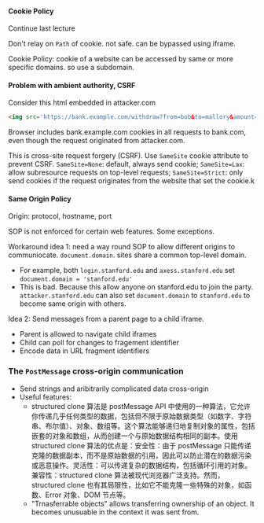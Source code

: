 #### Cookie Policy

Continue last lecture

Don't relay on `Path` of cookie. not safe. can be bypassed using iframe.

Cookie Policy: cookie of a website can be accessed by same or more specific domains. so use a subdomain.

#### Problem with ambient authority, CSRF
Consider this html embedded in attacker.com

```html
<img src='https://bank.example.com/withdraw?from=bob&to=mallory&amount=1000'>
```
Browser includes bank.example.com cookies in all requests to bank.com, even though the request originated from attacker.com.

This is cross-site request forgery (CSRF). Use `SameSite` cookie attribute to prevent CSRF.
`SameSite=None`: default, always send cookie; `SameSite=Lax`: allow subresource requests on top-level requests; 
`SameSite=Strict`: only send cookies if the request originates from the website that set the cookie.k

#### Same Origin Policy

Origin: protocol, hostname, port

SOP is not enforced for certain web features. Some exceptions.

Workaround idea 1: need a way round SOP to allow different origins to communiocate. `document.domain`. sites share a common top-level domain.
- For example, both `login.stanford.edu` and `axess.stanford.edu` set `document.domain = 'stanford.edu'` 
- This is bad. Because this allow anyone on stanford.edu to join the party. `attacker.stanford.edu` can also set `document.domain` to `stanford.edu` to become same origin with others.

Idea 2: Send messages from a parent page to a child iframe.
- Parent is allowed to navigate child iframes
- Child can poll for changes to fragement identifier
- Encode data in URL fragment identifiers

### The `PostMessage` cross-origin communication
- Send strings and aribitrarily complicated data cross-origin
- Useful features:
    - structured clone 算法是 postMessage API 中使用的一种算法，它允许你传递几乎任何类型的数据，包括但不限于原始数据类型（如数字、字符串、布尔值）、对象、数组等。这个算法能够递归地复制对象的属性，包括嵌套的对象和数组，从而创建一个与原始数据结构相同的副本。使用 structured clone 算法的优点是：安全性：由于 postMessage 只能传递克隆的数据副本，而不是原始数据的引用，因此可以防止潜在的数据污染或恶意操作。灵活性：可以传递复杂的数据结构，包括循环引用的对象。兼容性：structured clone 算法被现代浏览器广泛支持。然而，structured clone 也有其局限性，比如它不能克隆一些特殊的对象，如函数、Error 对象、DOM 节点等。
    - "Trnasferrable objects" allows transferring ownership of an object. It becomes unusuable in the context it was sent from.

